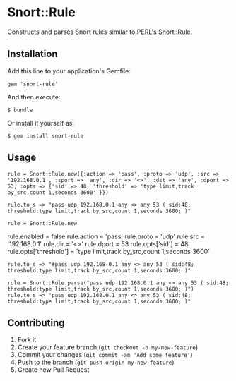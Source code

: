 # Snort::Rule

Constructs and parses Snort rules similar to PERL's Snort::Rule.

## Installation

Add this line to your application's Gemfile:

    gem 'snort-rule'

And then execute:

    $ bundle

Or install it yourself as:

    $ gem install snort-rule

## Usage

	rule = Snort::Rule.new({:action => 'pass', :proto => 'udp', :src => '192.168.0.1', :sport => 'any', :dir => '<>', :dst => 'any', :dport => 53, :opts => {'sid' => 48, 'threshold' => 'type limit,track by_src,count 1,seconds 3600' }})

	rule.to_s => "pass udp 192.168.0.1 any <> any 53 ( sid:48; threshold:type limit,track by_src,count 1,seconds 3600; )"

	rule = Snort::Rule.new
  rule.enabled = false
	rule.action = 'pass'
	rule.proto = 'udp'
	rule.src = '192.168.0.1'
	rule.dir = '<>'
	rule.dport = 53
	rule.opts['sid'] = 48
	rule.opts['threshold'] = 'type limit,track by_src,count 1,seconds 3600'

	rule.to_s => "#pass udp 192.168.0.1 any <> any 53 ( sid:48; threshold:type limit,track by_src,count 1,seconds 3600; )"

	rule = Snort::Rule.parse("pass udp 192.168.0.1 any <> any 53 ( sid:48; threshold:type limit,track by_src,count 1,seconds 3600; )")
	rule.to_s => "pass udp 192.168.0.1 any <> any 53 ( sid:48; threshold:type limit,track by_src,count 1,seconds 3600; )"

## Contributing

1. Fork it
2. Create your feature branch (`git checkout -b my-new-feature`)
3. Commit your changes (`git commit -am 'Add some feature'`)
4. Push to the branch (`git push origin my-new-feature`)
5. Create new Pull Request
